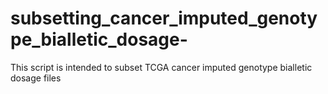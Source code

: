 # subsetting_cancer_imputed_genotype_bialletic_dosage-
This script is intended to subset TCGA cancer imputed genotype bialletic dosage files 
